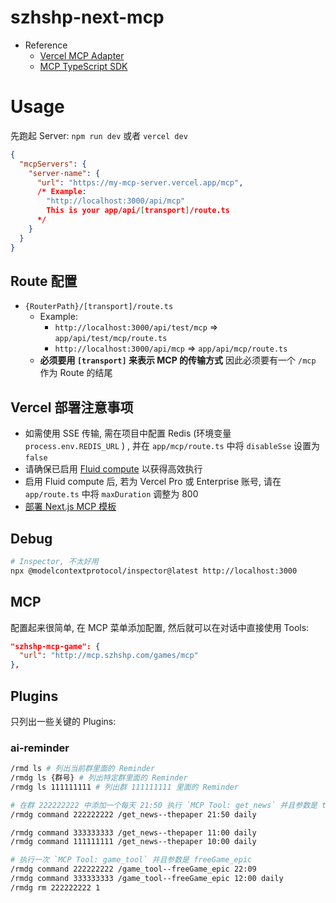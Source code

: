 # szhshp-next-mcp


- Reference
  - [Vercel MCP Adapter](https://www.npmjs.com/package/mcp-handler)
  - [MCP TypeScript SDK](https://github.com/modelcontextprotocol/typescript-sdk)


# Usage

先跑起 Server: `npm run dev` 或者 `vercel dev`



```json
{
  "mcpServers": {
    "server-name": {
      "url": "https://my-mcp-server.vercel.app/mcp", 
      /* Example:   
        "http://localhost:3000/api/mcp" 
        This is your app/api/[transport]/route.ts 
      */
    }
  }
}
```


## Route 配置

- `{RouterPath}/[transport]/route.ts`
  - Example:
    - `http://localhost:3000/api/test/mcp` => `app/api/test/mcp/route.ts`
    - `http://localhost:3000/api/mcp` => `app/api/mcp/route.ts`
  - **必须要用 `[transport]` 来表示 MCP 的传输方式** 因此必须要有一个 `/mcp` 作为 Route 的结尾


## Vercel 部署注意事项

- 如需使用 SSE 传输, 需在项目中配置 Redis (环境变量 `process.env.REDIS_URL` ) , 并在 `app/mcp/route.ts` 中将 `disableSse` 设置为 `false` 
- 请确保已启用 [Fluid compute](https://vercel.com/docs/functions/fluid-compute) 以获得高效执行
- 启用 Fluid compute 后, 若为 Vercel Pro 或 Enterprise 账号, 请在 `app/route.ts` 中将 `maxDuration` 调整为 800
- [部署 Next.js MCP 模板](https://vercel.com/templates/next.js/model-context-protocol-mcp-with-next-js)



## Debug

```bash
# Inspector, 不太好用
npx @modelcontextprotocol/inspector@latest http://localhost:3000
```


## MCP 

配置起来很简单, 在 MCP 菜单添加配置, 然后就可以在对话中直接使用 Tools:

```json
"szhshp-mcp-game": {
  "url": "http://mcp.szhshp.com/games/mcp"
},
```

## Plugins

只列出一些关键的 Plugins:

### ai-reminder


```sh
/rmd ls # 列出当前群里面的 Reminder
/rmdg ls {群号} # 列出特定群里面的 Reminder
/rmdg ls 111111111 # 列出群 111111111 里面的 Reminder
```


```sh
# 在群 222222222 中添加一个每天 21:50 执行 `MCP Tool: get_news` 并且参数是 thepaper 
/rmdg command 222222222 /get_news--thepaper 21:50 daily 

/rmdg command 333333333 /get_news--thepaper 11:00 daily
/rmdg command 111111111 /get_news--thepaper 10:00 daily

# 执行一次 `MCP Tool: game_tool` 并且参数是 freeGame_epic 
/rmdg command 222222222 /game_tool--freeGame_epic 22:09
/rmdg command 333333333 /game_tool--freeGame_epic 12:00 daily
/rmdg rm 222222222 1
```

